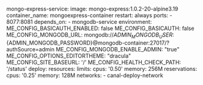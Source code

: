   mongo-express-service:
    image: mongo-express:1.0.2-20-alpine3.19
    container_name: mongoexpress-container
    restart: always
    ports:
      - 8077:8081
    depends_on:
      - mongodb-service
    environment:
      ME_CONFIG_BASICAUTH_ENABLED: false
      ME_CONFIG_BASICAUTH: false
      ME_CONFIG_MONGODB_URL: mongodb://${ADMIN_MONGODB_USER}:${ADMIN_MONGODB_PASSWORD}@mongodb-container:27017/?authSource=admin
      ME_CONFIG_MONGODB_ENABLE_ADMIN: "true"
      ME_CONFIG_OPTIONS_EDITORTHEME: "dracula"
      ME_CONFIG_SITE_BASEURL: '/'
      ME_CONFIG_HEALTH_CHECK_PATH: '/status'
    deploy:
      resources:
        limits:
          cpus: '0.50'
          memory: 256M
        reservations:
          cpus: '0.25'
          memory: 128M
    networks:
      - canal-deploy-network
